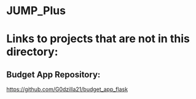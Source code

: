 # JUMP_Plus

# Links to projects that are not in this directory:

## Budget App Repository:
https://github.com/G0dzilla21/budget_app_flask
